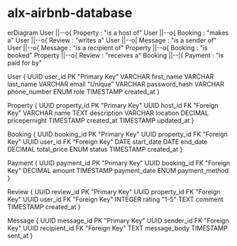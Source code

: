 # alx-airbnb-database
erDiagram User ||--o{ Property : "is a host of" User ||--o{ Booking : "makes a" User ||--o{ Review : "writes a" User ||--o| Message : "is a sender of" User ||--o{ Message : "is a recipient of" Property ||--o{ Booking : "is booked" Property ||--o{ Review : "receives a" Booking ||--|{ Payment : "is paid for by"

User {
    UUID user_id PK "Primary Key"
    VARCHAR first_name
    VARCHAR last_name
    VARCHAR email "Unique"
    VARCHAR password_hash
    VARCHAR phone_number
    ENUM role
    TIMESTAMP created_at
}

Property {
    UUID property_id PK "Primary Key"
    UUID host_id FK "Foreign Key"
    VARCHAR name
    TEXT description
    VARCHAR location
    DECIMAL pricepernight
    TIMESTAMP created_at
    TIMESTAMP updated_at
}

Booking {
    UUID booking_id PK "Primary Key"
    UUID property_id FK "Foreign Key"
    UUID user_id FK "Foreign Key"
    DATE start_date
    DATE end_date
    DECIMAL total_price
    ENUM status
    TIMESTAMP created_at
}

Payment {
    UUID payment_id PK "Primary Key"
    UUID booking_id FK "Foreign Key"
    DECIMAL amount
    TIMESTAMP payment_date
    ENUM payment_method
}

Review {
    UUID review_id PK "Primary Key"
    UUID property_id FK "Foreign Key"
    UUID user_id FK "Foreign Key"
    INTEGER rating "1-5"
    TEXT comment
    TIMESTAMP created_at
}

Message {
    UUID message_id PK "Primary Key"
    UUID sender_id FK "Foreign Key"
    UUID recipient_id FK "Foreign Key"
    TEXT message_body
    TIMESTAMP sent_at
}

